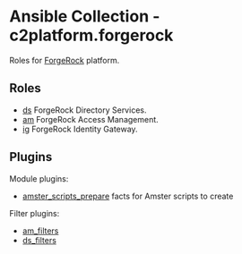 # Ansible Collection - c2platform.forgerock

Roles for [ForgeRock](https://www.forgerock.com/) platform.

## Roles

* [ds](./roles/ds) ForgeRock Directory Services.
* [am](./roles/am) ForgeRock Access Management.
* [ig](./roles/ig) ForgeRock Identity Gateway.

## Plugins

Module plugins:

* [amster_scripts_prepare](./plugins/modules/amster_script_prepare.py) facts for Amster scripts to create

Filter plugins:

* [am_filters](./plugins/filter/am_filters.py)
* [ds_filters](./plugins/filter/ds_filters.py)

